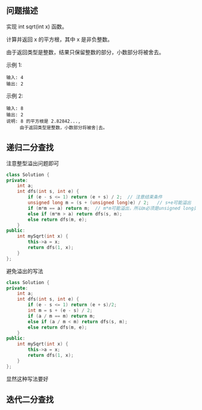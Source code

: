 ## 问题描述

实现 int sqrt(int x) 函数。

计算并返回 x 的平方根，其中 x 是非负整数。

由于返回类型是整数，结果只保留整数的部分，小数部分将被舍去。

示例 1:
```
输入: 4
输出: 2
```
示例 2:
```
输入: 8
输出: 2
说明: 8 的平方根是 2.82842..., 
     由于返回类型是整数，小数部分将被舍|去。
```

## 递归二分查找

注意整型溢出问题即可

```cpp
class Solution {
private:
    int a;
    int dfs(int s, int e) {
        if (e - s <= 1) return (e + s) / 2;  // 注意结束条件
        unsigned long m = (s + (unsigned long)e) / 2;	// s+e可能溢出
        if (m*m == a) return m;  // m*m可能溢出，所以m必须是unsigned long类型
        else if (m*m > a) return dfs(s, m);
        else return dfs(m, e);
    }
public:
    int mySqrt(int x) {
        this->a = x;
        return dfs(1, x);
    }
};
```

避免溢出的写法

```cpp
class Solution {
private:
    int a;
    int dfs(int s, int e) {
        if (e - s <= 1) return (e + s)/2;
        int m = s + (e - s) / 2;
        if (a / m == m) return m;
        else if (a / m < m) return dfs(s, m);
        else return dfs(m, e);
    }
public:
    int mySqrt(int x) {
        this->a = x;
        return dfs(1, x);
    }
};
```

显然这种写法要好

## 迭代二分查找

